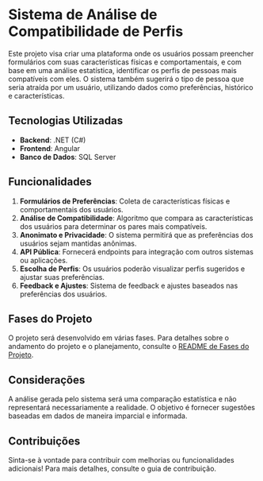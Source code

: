 # Sistema de Análise de Compatibilidade de Perfis

Este projeto visa criar uma plataforma onde os usuários possam preencher formulários com suas características físicas e comportamentais, e com base em uma análise estatística, identificar os perfis de pessoas mais compatíveis com eles. O sistema também sugerirá o tipo de pessoa que seria atraída por um usuário, utilizando dados como preferências, histórico e características.

## Tecnologias Utilizadas
- **Backend**: .NET (C#)
- **Frontend**: Angular
- **Banco de Dados**: SQL Server

## Funcionalidades
1. **Formulários de Preferências**: Coleta de características físicas e comportamentais dos usuários.
2. **Análise de Compatibilidade**: Algoritmo que compara as características dos usuários para determinar os pares mais compatíveis.
3. **Anonimato e Privacidade**: O sistema permitirá que as preferências dos usuários sejam mantidas anônimas.
4. **API Pública**: Fornecerá endpoints para integração com outros sistemas ou aplicações.
5. **Escolha de Perfis**: Os usuários poderão visualizar perfis sugeridos e ajustar suas preferências.
6. **Feedback e Ajustes**: Sistema de feedback e ajustes baseados nas preferências dos usuários.

## Fases do Projeto
O projeto será desenvolvido em várias fases. Para detalhes sobre o andamento do projeto e o planejamento, consulte o [README de Fases do Projeto](./Fases_do_Projeto.md).

## Considerações
A análise gerada pelo sistema será uma comparação estatística e não representará necessariamente a realidade. O objetivo é fornecer sugestões baseadas em dados de maneira imparcial e informada.

## Contribuições
Sinta-se à vontade para contribuir com melhorias ou funcionalidades adicionais! Para mais detalhes, consulte o guia de contribuição.
